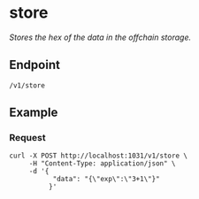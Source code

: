 # store

_Stores the hex of the data in the offchain storage._

## Endpoint

`/v1/store`

## Example

### Request

```shell
curl -X POST http://localhost:1031/v1/store \
     -H "Content-Type: application/json" \
     -d '{
           "data": "{\"exp\":\"3+1\"}"
          }'
```
